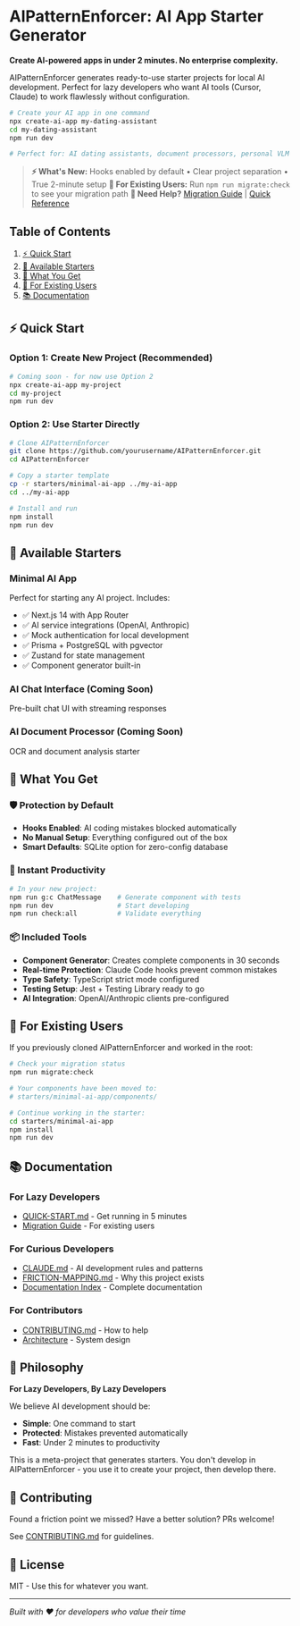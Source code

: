 # AIPatternEnforcer: AI App Starter Generator

**Create AI-powered apps in under 2 minutes. No enterprise complexity.**

AIPatternEnforcer generates ready-to-use starter projects for local AI development. Perfect for lazy developers who want AI tools (Cursor, Claude) to work flawlessly without configuration.

```bash
# Create your AI app in one command
npx create-ai-app my-dating-assistant
cd my-dating-assistant
npm run dev

# Perfect for: AI dating assistants, document processors, personal VLM apps
```

> **⚡ What's New:** Hooks enabled by default • Clear project separation • True 2-minute setup
> **🚀 For Existing Users:** Run `npm run migrate:check` to see your migration path
> **📖 Need Help?** [Migration Guide](MIGRATION-STRATEGY.md) | [Quick Reference](docs/quick-reference.md)

## Table of Contents

1. [⚡ Quick Start](#-quick-start)
2. [🎯 Available Starters](#-available-starters)
3. [🔧 What You Get](#-what-you-get)
4. [🚀 For Existing Users](#-for-existing-users)
5. [📚 Documentation](#-documentation)

## ⚡ Quick Start

### Option 1: Create New Project (Recommended)

```bash
# Coming soon - for now use Option 2
npx create-ai-app my-project
cd my-project
npm run dev
```

### Option 2: Use Starter Directly

```bash
# Clone AIPatternEnforcer
git clone https://github.com/yourusername/AIPatternEnforcer.git
cd AIPatternEnforcer

# Copy a starter template
cp -r starters/minimal-ai-app ../my-ai-app
cd ../my-ai-app

# Install and run
npm install
npm run dev
```

## 🎯 Available Starters

### Minimal AI App

Perfect for starting any AI project. Includes:

- ✅ Next.js 14 with App Router
- ✅ AI service integrations (OpenAI, Anthropic)
- ✅ Mock authentication for local development
- ✅ Prisma + PostgreSQL with pgvector
- ✅ Zustand for state management
- ✅ Component generator built-in

### AI Chat Interface (Coming Soon)

Pre-built chat UI with streaming responses

### AI Document Processor (Coming Soon)

OCR and document analysis starter

## 🔧 What You Get

### 🛡️ Protection by Default

- **Hooks Enabled**: AI coding mistakes blocked automatically
- **No Manual Setup**: Everything configured out of the box
- **Smart Defaults**: SQLite option for zero-config database

### 🚀 Instant Productivity

```bash
# In your new project:
npm run g:c ChatMessage    # Generate component with tests
npm run dev                # Start developing
npm run check:all          # Validate everything
```

### 📦 Included Tools

- **Component Generator**: Creates complete components in 30 seconds
- **Real-time Protection**: Claude Code hooks prevent common mistakes
- **Type Safety**: TypeScript strict mode configured
- **Testing Setup**: Jest + Testing Library ready to go
- **AI Integration**: OpenAI/Anthropic clients pre-configured

## 🚀 For Existing Users

If you previously cloned AIPatternEnforcer and worked in the root:

```bash
# Check your migration status
npm run migrate:check

# Your components have been moved to:
# starters/minimal-ai-app/components/

# Continue working in the starter:
cd starters/minimal-ai-app
npm install
npm run dev
```

## 📚 Documentation

### For Lazy Developers

- [QUICK-START.md](QUICK-START.md) - Get running in 5 minutes
- [Migration Guide](MIGRATION-STRATEGY.md) - For existing users

### For Curious Developers

- [CLAUDE.md](CLAUDE.md) - AI development rules and patterns
- [FRICTION-MAPPING.md](FRICTION-MAPPING.md) - Why this project exists
- [Documentation Index](DOCS_INDEX.md) - Complete documentation

### For Contributors

- [CONTRIBUTING.md](CONTRIBUTING.md) - How to help
- [Architecture](docs/architecture/) - System design

## 🎯 Philosophy

**For Lazy Developers, By Lazy Developers**

We believe AI development should be:

- **Simple**: One command to start
- **Protected**: Mistakes prevented automatically
- **Fast**: Under 2 minutes to productivity

This is a meta-project that generates starters. You don't develop in AIPatternEnforcer - you use it to create your project, then develop there.

## 🤝 Contributing

Found a friction point we missed? Have a better solution? PRs welcome!

See [CONTRIBUTING.md](CONTRIBUTING.md) for guidelines.

## 📄 License

MIT - Use this for whatever you want.

---

_Built with ❤️ for developers who value their time_
